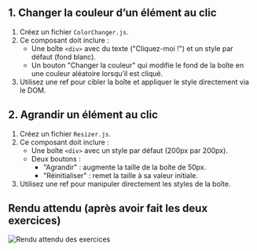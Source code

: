 ## 1. Changer la couleur d’un élément au clic

1. Créez un fichier `ColorChanger.js`.
2. Ce composant doit inclure :
    - Une boîte `<div>` avec du texte ("Cliquez-moi !") et un style par défaut (fond blanc).
    - Un bouton "Changer la couleur" qui modifie le fond de la boîte en une couleur aléatoire lorsqu’il est cliqué.
3. Utilisez une ref pour cibler la boîte et appliquer le style directement via le DOM.

## 2. Agrandir un élément au clic

1. Créez un fichier `Resizer.js`.
2. Ce composant doit inclure :
    - Une boîte `<div>` avec un style par défaut (200px par 200px).
    - Deux boutons :
        - "Agrandir" : augmente la taille de la boîte de 50px.
        - "Réinitialiser" : remet la taille à sa valeur initiale.
3. Utilisez une ref pour manipuler directement les styles de la boîte.

## Rendu attendu (après avoir fait les deux exercices)

<img src="../img/rendu_exo_28_2.png" alt="Rendu attendu des exercices">